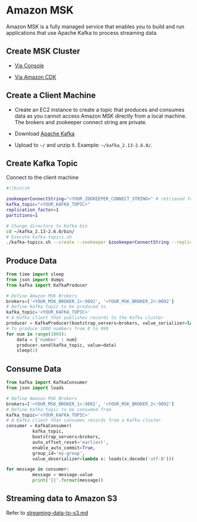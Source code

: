 # Amazon MSK

Amazon MSK is a fully managed service that enables you to build and run applications that use Apache Kafka to process streaming data.

## Create MSK Cluster 

- [Via Console](https://docs.aws.amazon.com/msk/latest/developerguide/getting-started.html)

- [Via Amazon CDK](https://github.com/wingkwong/aws-playground/tree/master/msk/cdk)

## Create a Client Machine

- Create an EC2 instance to create a topic that produces and consumes data as you cannot access Amazon MSK directly from a local machine. The brokers and zookeeper connect string are private. 

- Download [Apache Kafka](https://kafka.apache.org/downloads)

- Upload to ``~/`` and unzip it. Example: ``~/kafka_2.13-2.6.0/``. 

## Create Kafka Topic

Connect to the client machine

```bash
#!/bin/sh

zookeeperConnectString="<YOUR_ZOOKEEPER_CONNECT_STRING>" # retrieved from "View Client Information" in Amazon MSK Console
kafka_topic="<YOUR_KAFKA_TOPIC>"
replication_factor=1
partitions=1

# Change directory to Kafka bin 
cd ~/kafka_2.13-2.6.0/bin/
# Execute kafka-topics.sh
./kafka-topics.sh --create --zookeeper $zookeeperConnectString --replication-factor $replication_factor --partitions $partitions --topic $kafka_topic
```

## Produce Data

```py
from time import sleep
from json import dumps
from kafka import KafkaProducer

# Define Amazon MSK Brokers
brokers=['<YOUR_MSK_BROKER_1>:9092', '<YOUR_MSK_BROKER_2>:9092']
# Define Kafka topic to be produced to 
kafka_topic='<YOUR_KAFKA_TOPIC>'
# A Kafka client that publishes records to the Kafka cluster
producer = KafkaProducer(bootstrap_servers=brokers, value_serializer=lambda x: dumps(x).encode('utf-8'))
# To produce 1000 numbers from 0 to 999 
for num in range(1000):
    data = {'number' : num}
    producer.send(kafka_topic, value=data)
    sleep(1)
```

## Consume Data

```py
from kafka import KafkaConsumer
from json import loads

# Define Amazon MSK Brokers
brokers=['<YOUR_MSK_BROKER_1>:9092', '<YOUR_MSK_BROKER_2>:9092']
# Define Kafka topic to be consumed from 
kafka_topic='<YOUR_KAFKA_TOPIC>'
# A Kafka client that consumes records from a Kafka cluster
consumer = KafkaConsumer(
          kafka_topic,
          bootstrap_servers=brokers,
          auto_offset_reset='earliest',
          enable_auto_commit=True,
          group_id='my-group',
          value_deserializer=lambda x: loads(x.decode('utf-8')))

for message in consumer:
          message = message.value
          print('{}'.format(message))
```

## Streaming data to Amazon S3

Refer to [streaming-data-to-s3.md](https://github.com/wingkwong/aws-playground/blob/master/msk/streaming-data-to-s3.md)